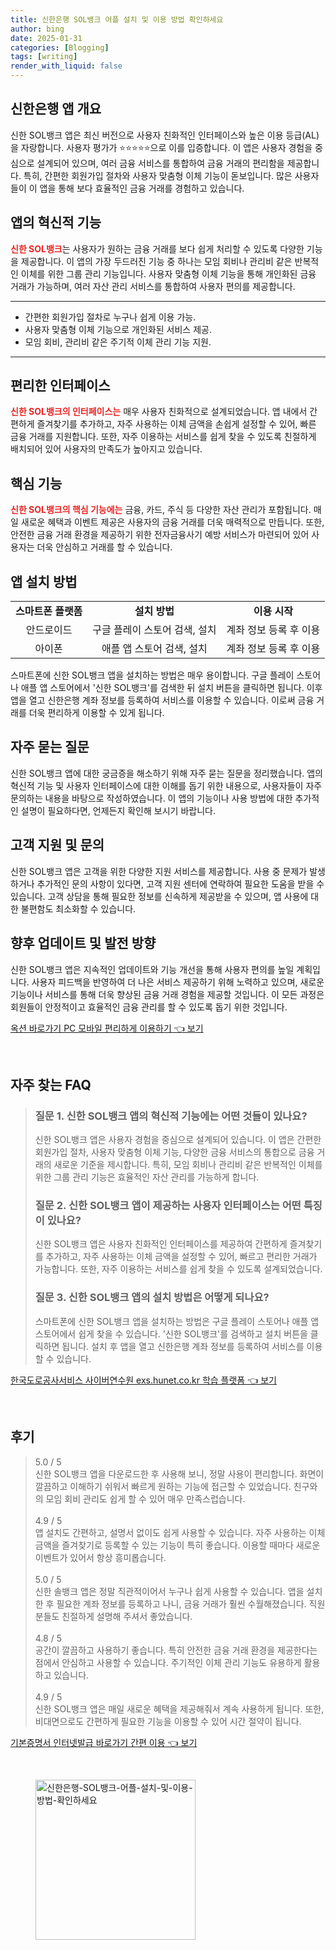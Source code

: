 ```yaml
---
title: 신한은행 SOL뱅크 어플 설치 및 이용 방법 확인하세요
author: bing
date: 2025-01-31
categories: [Blogging]
tags: [writing]
render_with_liquid: false
---
```



<h2 id='신한은행 앱 개요'>신한은행 앱 개요</h2>

<p>신한 SOL뱅크 앱은 최신 버전으로 사용자 친화적인 인터페이스와 높은 이용 등급(AL)을 자랑합니다. 사용자 평가가 ⭐⭐⭐⭐⭐으로 이를 입증합니다. 이 앱은 사용자 경험을 중심으로 설계되어 있으며, 여러 금융 서비스를 통합하여 금융 거래의 편리함을 제공합니다. 특히, 간편한 회원가입 절차와 사용자 맞춤형 이체 기능이 돋보입니다. 많은 사용자들이 이 앱을 통해 보다 효율적인 금융 거래를 경험하고 있습니다.</p>

<h2 id='앱의 혁신적 기능'>앱의 혁신적 기능</h2>

<p><b><span style="color: #ee2323;">신한 SOL뱅크</span></b>는 사용자가 원하는 금융 거래를 보다 쉽게 처리할 수 있도록 다양한 기능을 제공합니다. 이 앱의 가장 두드러진 기능 중 하나는 모임 회비나 관리비 같은 반복적인 이체를 위한 그룹 관리 기능입니다. 사용자 맞춤형 이체 기능을 통해 개인화된 금융 거래가 가능하며, 여러 자산 관리 서비스를 통합하여 사용자 편의를 제공합니다.</p>

<hr />

<ul>
    <li>간편한 회원가입 절차로 누구나 쉽게 이용 가능.</li>
    <li>사용자 맞춤형 이체 기능으로 개인화된 서비스 제공.</li>
    <li>모임 회비, 관리비 같은 주기적 이체 관리 기능 지원.</li>
</ul>

<hr />

<h2 id='편리한 인터페이스'>편리한 인터페이스</h2>

<p><b><span style="color: #ee2323;">신한 SOL뱅크의 인터페이스는</span></b> 매우 사용자 친화적으로 설계되었습니다. 앱 내에서 간편하게 즐겨찾기를 추가하고, 자주 사용하는 이체 금액을 손쉽게 설정할 수 있어, 빠른 금융 거래를 지원합니다. 또한, 자주 이용하는 서비스를 쉽게 찾을 수 있도록 친절하게 배치되어 있어 사용자의 만족도가 높아지고 있습니다.</p>

<h2 id='핵심 기능'>핵심 기능</h2>

<p><b><span style="color: #ee2323;">신한 SOL뱅크의 핵심 기능에는</span></b> 금융, 카드, 주식 등 다양한 자산 관리가 포함됩니다. 매일 새로운 혜택과 이벤트 제공은 사용자의 금융 거래를 더욱 매력적으로 만듭니다. 또한, 안전한 금융 거래 환경을 제공하기 위한 전자금융사기 예방 서비스가 마련되어 있어 사용자는 더욱 안심하고 거래를 할 수 있습니다.</p>

<h2 id='앱 설치 방법'>앱 설치 방법</h2>

<table>
    <tr>
        <td style="text-align: center; height: 17px;"><b>스마트폰 플랫폼</b></td>
        <td style="text-align: center; height: 17px;"><b>설치 방법</b></td>
        <td style="text-align: center; height: 17px;"><b>이용 시작</b></td>
    </tr>
    <tr>
        <td style="text-align: center; height: 17px;">안드로이드</td>
        <td style="text-align: center; height: 17px;">구글 플레이 스토어 검색, 설치</td>
        <td style="text-align: center; height: 17px;">계좌 정보 등록 후 이용</td>
    </tr>
    <tr>
        <td style="text-align: center; height: 17px;">아이폰</td>
        <td style="text-align: center; height: 17px;">애플 앱 스토어 검색, 설치</td>
        <td style="text-align: center; height: 17px;">계좌 정보 등록 후 이용</td>
    </tr>
</table>

<p>스마트폰에 신한 SOL뱅크 앱을 설치하는 방법은 매우 용이합니다. 구글 플레이 스토어나 애플 앱 스토어에서 '신한 SOL뱅크'를 검색한 뒤 설치 버튼을 클릭하면 됩니다. 이후 앱을 열고 신한은행 계좌 정보를 등록하여 서비스를 이용할 수 있습니다. 이로써 금융 거래를 더욱 편리하게 이용할 수 있게 됩니다.</p>

<h2 id='자주 묻는 질문'>자주 묻는 질문</h2>

<p>신한 SOL뱅크 앱에 대한 궁금증을 해소하기 위해 자주 묻는 질문을 정리했습니다. 앱의 혁신적 기능 및 사용자 인터페이스에 대한 이해를 돕기 위한 내용으로, 사용자들이 자주 문의하는 내용을 바탕으로 작성하였습니다. 이 앱의 기능이나 사용 방법에 대한 추가적인 설명이 필요하다면, 언제든지 확인해 보시기 바랍니다.</p>

<h2 id='고객 지원 및 문의'>고객 지원 및 문의</h2>

<p>신한 SOL뱅크 앱은 고객을 위한 다양한 지원 서비스를 제공합니다. 사용 중 문제가 발생하거나 추가적인 문의 사항이 있다면, 고객 지원 센터에 연락하여 필요한 도움을 받을 수 있습니다. 고객 상담을 통해 필요한 정보를 신속하게 제공받을 수 있으며, 앱 사용에 대한 불편함도 최소화할 수 있습니다.</p>

<h2 id='향후 업데이트 및 발전 방향'>향후 업데이트 및 발전 방향</h2>

<p>신한 SOL뱅크 앱은 지속적인 업데이트와 기능 개선을 통해 사용자 편의를 높일 계획입니다. 사용자 피드백을 반영하여 더 나은 서비스 제공하기 위해 노력하고 있으며, 새로운 기능이나 서비스를 통해 더욱 향상된 금융 거래 경험을 제공할 것입니다. 이 모든 과정은 회원들이 안정적이고 효율적인 금융 관리를 할 수 있도록 돕기 위한 것입니다.</p>


<p><a class="click-button" title="옥션 바로가기 PC 모바일 편리하게 이용하기" href="https://purplelist.github.io/posts/%EC%98%A5%EC%85%98-%EB%B0%94%EB%A1%9C%EA%B0%80%EA%B8%B0-PC-%EB%AA%A8%EB%B0%94%EC%9D%BC-%ED%8E%B8%EB%A6%AC%ED%95%98%EA%B2%8C-%EC%9D%B4%EC%9A%A9%ED%95%98%EA%B8%B0/" rel="dofollow">옥션 바로가기 PC 모바일 편리하게 이용하기 👈 보기</a></p><br>
<h2 id='자주_찾는_FAQ'>자주 찾는 FAQ</h2>
<div itemscope="" itemtype="https://schema.org/FAQPage"> 
<blockquote> 
<div itemscope="" itemprop="mainEntity" itemtype="https://schema.org/Question"> 
<h3 itemprop="name">질문 1. 신한 SOL뱅크 앱의 혁신적 기능에는 어떤 것들이 있나요?</h3> 
<div itemscope="" itemprop="acceptedAnswer" itemtype="https://schema.org/Answer"> 
<span itemprop="text"> 
<p>신한 SOL뱅크 앱은 사용자 경험을 중심으로 설계되어 있습니다. 이 앱은 간편한 회원가입 절차, 사용자 맞춤형 이체 기능, 다양한 금융 서비스의 통합으로 금융 거래의 새로운 기준을 제시합니다. 특히, 모임 회비나 관리비 같은 반복적인 이체를 위한 그룹 관리 기능은 효율적인 자산 관리를 가능하게 합니다.</p> 
</span> 
</div> 
</div> 

<div itemscope="" itemprop="mainEntity" itemtype="https://schema.org/Question"> 
<h3 itemprop="name">질문 2. 신한 SOL뱅크 앱이 제공하는 사용자 인터페이스는 어떤 특징이 있나요?</h3> 
<div itemscope="" itemprop="acceptedAnswer" itemtype="https://schema.org/Answer"> 
<span itemprop="text"> 
<p>신한 SOL뱅크 앱은 사용자 친화적인 인터페이스를 제공하여 간편하게 즐겨찾기를 추가하고, 자주 사용하는 이체 금액을 설정할 수 있어, 빠르고 편리한 거래가 가능합니다. 또한, 자주 이용하는 서비스를 쉽게 찾을 수 있도록 설계되었습니다.</p> 
</span> 
</div> 
</div> 

<div itemscope="" itemprop="mainEntity" itemtype="https://schema.org/Question"> 
<h3 itemprop="name">질문 3. 신한 SOL뱅크 앱의 설치 방법은 어떻게 되나요?</h3> 
<div itemscope="" itemprop="acceptedAnswer" itemtype="https://schema.org/Answer"> 
<span itemprop="text"> 
<p>스마트폰에 신한 SOL뱅크 앱을 설치하는 방법은 구글 플레이 스토어나 애플 앱 스토어에서 쉽게 찾을 수 있습니다. '신한 SOL뱅크'를 검색하고 설치 버튼을 클릭하면 됩니다. 설치 후 앱을 열고 신한은행 계좌 정보를 등록하여 서비스를 이용할 수 있습니다.</p> 
</span> 
</div> 
</div> 

</blockquote> 
</div>
<p><a class="click-button" title="한국도로공사서비스 사이버연수원 exs.hunet.co.kr 학습 플랫폼" href="https://purplelist.github.io/posts/%ED%95%9C%EA%B5%AD%EB%8F%84%EB%A1%9C%EA%B3%B5%EC%82%AC%EC%84%9C%EB%B9%84%EC%8A%A4-%EC%82%AC%EC%9D%B4%EB%B2%84%EC%97%B0%EC%88%98%EC%9B%90-exs.hunet.co.kr-%ED%95%99%EC%8A%B5-%ED%94%8C%EB%9E%AB%ED%8F%BC/" rel="dofollow">한국도로공사서비스 사이버연수원 exs.hunet.co.kr 학습 플랫폼 👈 보기</a></p><br>
<h2 id='후기'>후기</h2>
<div itemscope itemtype="https://schema.org/Product">
  <blockquote>
  <div itemprop="review" itemscope itemtype="https://schema.org/Review">
      <div itemprop="reviewRating" itemscope itemtype="https://schema.org/Rating"> <span itemprop="ratingValue">5.0</span> / <span itemprop="bestRating">5</span> </div>
      <span itemprop="reviewBody">신한 SOL뱅크 앱을 다운로드한 후 사용해 보니, 정말 사용이 편리합니다. 화면이 깔끔하고 이해하기 쉬워서 빠르게 원하는 기능에 접근할 수 있었습니다. 친구와의 모임 회비 관리도 쉽게 할 수 있어 매우 만족스럽습니다.</span>
  </div>
  <br>
  <div itemprop="review" itemscope itemtype="https://schema.org/Review">
      <div itemprop="reviewRating" itemscope itemtype="https://schema.org/Rating"> <span itemprop="ratingValue">4.9</span> / <span itemprop="bestRating">5</span> </div>
      <span itemprop="reviewBody">앱 설치도 간편하고, 설명서 없이도 쉽게 사용할 수 있습니다. 자주 사용하는 이체 금액을 즐겨찾기로 등록할 수 있는 기능이 특히 좋습니다. 이용할 때마다 새로운 이벤트가 있어서 항상 흥미롭습니다.</span>
  </div>
  <br>
  <div itemprop="review" itemscope itemtype="https://schema.org/Review">
      <div itemprop="reviewRating" itemscope itemtype="https://schema.org/Rating"> <span itemprop="ratingValue">5.0</span> / <span itemprop="bestRating">5</span> </div>
      <span itemprop="reviewBody">신한 솔뱅크 앱은 정말 직관적이어서 누구나 쉽게 사용할 수 있습니다. 앱을 설치한 후 필요한 계좌 정보를 등록하고 나니, 금융 거래가 훨씬 수월해졌습니다. 직원분들도 친절하게 설명해 주셔서 좋았습니다.</span>
  </div>
  <br>
  <div itemprop="review" itemscope itemtype="https://schema.org/Review">
      <div itemprop="reviewRating" itemscope itemtype="https://schema.org/Rating"> <span itemprop="ratingValue">4.8</span> / <span itemprop="bestRating">5</span> </div>
      <span itemprop="reviewBody">공간이 깔끔하고 사용하기 좋습니다. 특히 안전한 금융 거래 환경을 제공한다는 점에서 안심하고 사용할 수 있습니다. 주기적인 이체 관리 기능도 유용하게 활용하고 있습니다.</span>
  </div>
  <br>
  <div itemprop="review" itemscope itemtype="https://schema.org/Review">
      <div itemprop="reviewRating" itemscope itemtype="https://schema.org/Rating"> <span itemprop="ratingValue">4.9</span> / <span itemprop="bestRating">5</span> </div>
      <span itemprop="reviewBody">신한 SOL뱅크 앱은 매일 새로운 혜택을 제공해줘서 계속 사용하게 됩니다. 또한, 비대면으로도 간편하게 필요한 기능을 이용할 수 있어 시간 절약이 됩니다.</span>
  </div>
  </blockquote>
</div>
<p><a class="click-button" title="기본증명서 인터넷발급 바로가기 간편 이용" href="https://purplelist.github.io/posts/%EA%B8%B0%EB%B3%B8%EC%A6%9D%EB%AA%85%EC%84%9C-%EC%9D%B8%ED%84%B0%EB%84%B7%EB%B0%9C%EA%B8%89-%EB%B0%94%EB%A1%9C%EA%B0%80%EA%B8%B0-%EA%B0%84%ED%8E%B8-%EC%9D%B4%EC%9A%A9/" rel="dofollow">기본증명서 인터넷발급 바로가기 간편 이용 👈 보기</a></p><br>
<figure class="image"><img src="https://purplelist.github.io/assets/img/thumbnail/신한은행-SOL뱅크-어플-설치-및-이용-방법-확인하세요.webp" alt="신한은행-SOL뱅크-어플-설치-및-이용-방법-확인하세요" width="256" height="256"></figure>